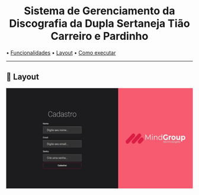 <h1 align="center">Sistema de Gerenciamento da Discografia da Dupla Sertaneja Tião Carreiro e Pardinho </h1>

<p>
  • <a href="#-funcionalidades">Funcionalidades</a>
  • <a href="#-layout">Layout</a>
  • <a href="#-como-executar-o-projeto">Como executar</a> 
</p>

---

## 🎨 Layout
![image](https://github.com/maa7vini/desafio-case-mind-group/blob/main/src/assets/Tela-cadastro.jpg)
